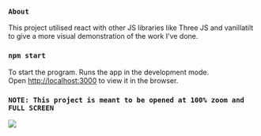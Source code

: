 ### `About`
This project utilised react with other JS libraries like Three JS and vanillatilt to give a more visual demonstration of the work I've done.
### `npm start`
To start the program.
Runs the app in the development mode.\
Open [http://localhost:3000](http://localhost:3000) to view it in the browser.

### `NOTE: This project is meant to be opened at 100% zoom and FULL SCREEN`

![](Screenshot_2021-06-01_160308.png)


